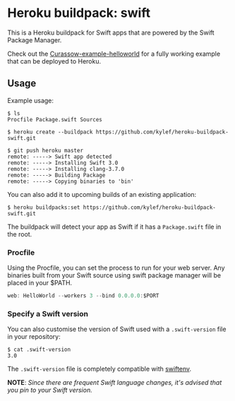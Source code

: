 # Heroku buildpack: swift

This is a Heroku buildpack for Swift apps that are powered by the Swift Package Manager.

Check out the [Curassow-example-helloworld](https://github.com/kylef/Curassow-example-helloworld)
for a fully working example that can be deployed to Heroku.

## Usage

Example usage:

```shell
$ ls
Procfile Package.swift Sources

$ heroku create --buildpack https://github.com/kylef/heroku-buildpack-swift.git

$ git push heroku master
remote: -----> Swift app detected
remote: -----> Installing Swift 3.0
remote: -----> Installing clang-3.7.0
remote: -----> Building Package
remote: -----> Copying binaries to 'bin'
```

You can also add it to upcoming builds of an existing application:

```shell
$ heroku buildpacks:set https://github.com/kylef/heroku-buildpack-swift.git
```

The buildpack will detect your app as Swift if it has a `Package.swift` file in
the root.

### Procfile

Using the Procfile, you can set the process to run for your web server. Any
binaries built from your Swift source using swift package manager will
be placed in your $PATH.

```swift
web: HelloWorld --workers 3 --bind 0.0.0.0:$PORT
```

### Specify a Swift version

You can also customise the version of Swift used with a `.swift-version` file
in your repository:

```shell
$ cat .swift-version
3.0
```

The `.swift-version` file is completely compatible with
[swiftenv](http://github.com/kylef/swiftenv).

**NOTE**: *Since there are frequent Swift language changes, it's advised that
you pin to your Swift version.*
